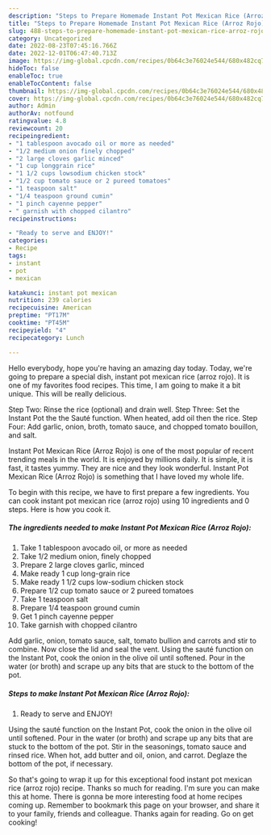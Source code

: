 ```yaml
---
description: "Steps to Prepare Homemade Instant Pot Mexican Rice (Arroz Rojo)"
title: "Steps to Prepare Homemade Instant Pot Mexican Rice (Arroz Rojo)"
slug: 488-steps-to-prepare-homemade-instant-pot-mexican-rice-arroz-rojo
category: Uncategorized
date: 2022-08-23T07:45:16.766Z
date: 2022-12-01T06:47:40.713Z
image: https://img-global.cpcdn.com/recipes/0b64c3e76024e544/680x482cq70/instant-pot-mexican-rice-arroz-rojo-recipe-main-photo.jpg
hideToc: false
enableToc: true
enableTocContent: false
thumbnail: https://img-global.cpcdn.com/recipes/0b64c3e76024e544/680x482cq70/instant-pot-mexican-rice-arroz-rojo-recipe-main-photo.jpg
cover: https://img-global.cpcdn.com/recipes/0b64c3e76024e544/680x482cq70/instant-pot-mexican-rice-arroz-rojo-recipe-main-photo.jpg
author: Admin
authorAv: notfound
ratingvalue: 4.8
reviewcount: 20
recipeingredient:
- "1 tablespoon avocado oil or more as needed"
- "1/2 medium onion finely chopped"
- "2 large cloves garlic minced"
- "1 cup longgrain rice"
- "1 1/2 cups lowsodium chicken stock"
- "1/2 cup tomato sauce or 2 pureed tomatoes"
- "1 teaspoon salt"
- "1/4 teaspoon ground cumin"
- "1 pinch cayenne pepper"
- " garnish with chopped cilantro"
recipeinstructions:

- "Ready to serve and ENJOY!"
categories:
- Recipe
tags:
- instant
- pot
- mexican

katakunci: instant pot mexican 
nutrition: 239 calories
recipecuisine: American
preptime: "PT17M"
cooktime: "PT45M"
recipeyield: "4"
recipecategory: Lunch

---
```



Hello everybody, hope you're having an amazing day today. Today, we're going to prepare a special dish, instant pot mexican rice (arroz rojo). It is one of my favorites food recipes. This time, I am going to make it a bit unique. This will be really delicious.

Step Two: Rinse the rice (optional) and drain well. Step Three: Set the Instant Pot the the Sauté function. When heated, add oil then the rice. Step Four: Add garlic, onion, broth, tomato sauce, and chopped tomato bouillon, and salt.

Instant Pot Mexican Rice (Arroz Rojo) is one of the most popular of recent trending meals in the world. It is enjoyed by millions daily. It is simple, it is fast, it tastes yummy. They are nice and they look wonderful. Instant Pot Mexican Rice (Arroz Rojo) is something that I have loved my whole life.


To begin with this recipe, we have to first prepare a few ingredients. You can cook instant pot mexican rice (arroz rojo) using 10 ingredients and 0 steps. Here is how you cook it.

<!--inarticleads1-->

##### The ingredients needed to make Instant Pot Mexican Rice (Arroz Rojo):

1. Take 1 tablespoon avocado oil, or more as needed
1. Take 1/2 medium onion, finely chopped
1. Prepare 2 large cloves garlic, minced
1. Make ready 1 cup long-grain rice
1. Make ready 1 1/2 cups low-sodium chicken stock
1. Prepare 1/2 cup tomato sauce or 2 pureed tomatoes
1. Take 1 teaspoon salt
1. Prepare 1/4 teaspoon ground cumin
1. Get 1 pinch cayenne pepper
1. Take  garnish with chopped cilantro


Add garlic, onion, tomato sauce, salt, tomato bullion and carrots and stir to combine. Now close the lid and seal the vent. Using the sauté function on the Instant Pot, cook the onion in the olive oil until softened. Pour in the water (or broth) and scrape up any bits that are stuck to the bottom of the pot. 

<!--inarticleads2-->

##### Steps to make Instant Pot Mexican Rice (Arroz Rojo):


1. Ready to serve and ENJOY!

Using the sauté function on the Instant Pot, cook the onion in the olive oil until softened. Pour in the water (or broth) and scrape up any bits that are stuck to the bottom of the pot. Stir in the seasonings, tomato sauce and rinsed rice. When hot, add butter and oil, onion, and carrot. Deglaze the bottom of the pot, if necessary. 

So that's going to wrap it up for this exceptional food instant pot mexican rice (arroz rojo) recipe. Thanks so much for reading. I'm sure you can make this at home. There is gonna be more interesting food at home recipes coming up. Remember to bookmark this page on your browser, and share it to your family, friends and colleague. Thanks again for reading. Go on get cooking!
